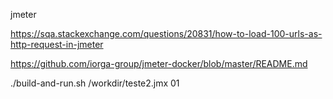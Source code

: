 jmeter


https://sqa.stackexchange.com/questions/20831/how-to-load-100-urls-as-http-request-in-jmeter



https://github.com/iorga-group/jmeter-docker/blob/master/README.md


./build-and-run.sh /workdir/teste2.jmx 01

